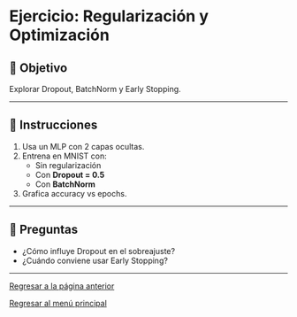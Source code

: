 # Ejercicio: Regularización y Optimización

## 🎯 Objetivo
Explorar Dropout, BatchNorm y Early Stopping.

---

## 🧩 Instrucciones
1. Usa un MLP con 2 capas ocultas.
2. Entrena en MNIST con:
   - Sin regularización
   - Con **Dropout = 0.5**
   - Con **BatchNorm**
3. Grafica accuracy vs epochs.

---

## 🧠 Preguntas
- ¿Cómo influye Dropout en el sobreajuste?
- ¿Cuándo conviene usar Early Stopping?

---
[Regresar a la página anterior](./DeepLearning.md)

[Regresar al menú principal](../README.md)
